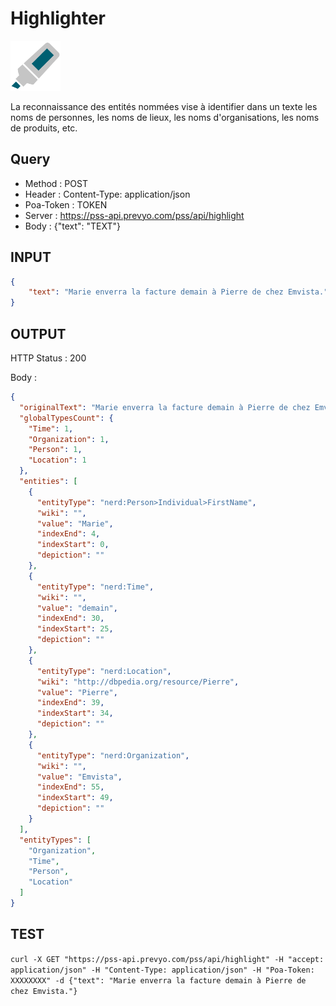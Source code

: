Highlighter
==

<img src="../images/ic_pss_highlighter.png" alt="drawing" width="80"/>

La reconnaissance des entités nommées vise à identifier dans un texte les noms de personnes, les noms de lieux, les noms d'organisations, les noms de produits, etc.

Query
--
* Method : POST
* Header : Content-Type: application/json
* Poa-Token : TOKEN
* Server : https://pss-api.prevyo.com/pss/api/highlight
* Body : {"text": "TEXT"}

INPUT
--

```JSON
{
    "text": "Marie enverra la facture demain à Pierre de chez Emvista."
}
```

OUTPUT
--
HTTP Status : 200

Body :

```JSON
{
  "originalText": "Marie enverra la facture demain à Pierre de chez Emvista.",
  "globalTypesCount": {
    "Time": 1,
    "Organization": 1,
    "Person": 1,
    "Location": 1
  },
  "entities": [
    {
      "entityType": "nerd:Person>Individual>FirstName",
      "wiki": "",
      "value": "Marie",
      "indexEnd": 4,
      "indexStart": 0,
      "depiction": ""
    },
    {
      "entityType": "nerd:Time",
      "wiki": "",
      "value": "demain",
      "indexEnd": 30,
      "indexStart": 25,
      "depiction": ""
    },
    {
      "entityType": "nerd:Location",
      "wiki": "http://dbpedia.org/resource/Pierre",
      "value": "Pierre",
      "indexEnd": 39,
      "indexStart": 34,
      "depiction": ""
    },
    {
      "entityType": "nerd:Organization",
      "wiki": "",
      "value": "Emvista",
      "indexEnd": 55,
      "indexStart": 49,
      "depiction": ""
    }
  ],
  "entityTypes": [
    "Organization",
    "Time",
    "Person",
    "Location"
  ]
}
```

TEST
--

`curl -X GET "https://pss-api.prevyo.com/pss/api/highlight" -H "accept: application/json" -H "Content-Type: application/json" -H "Poa-Token: XXXXXXXX" -d {"text": "Marie enverra la facture demain à Pierre de chez Emvista."}` 
